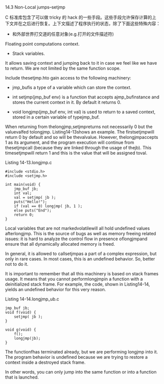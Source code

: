14.3 Non-Local jumps–setjmp

C 标准库包含了可以做 tricky 的 hack 的一些手段。这些手段允许保存计算的上下文并在之后进行恢复。上下文描述了程序执行的状态，除了下面这些特殊内容：

* 和外部世界打交道的任意对象\(e.g.打开的文件描述符\)

Floating point computations context.

* Stack variables.

It allows saving context and jumping back to it in case we feel like we have to return. We are not limited by the same function scope.

Include thesetjmp.hto gain access to the following machinery:

* jmp\_bufis a type of a variable which can store the context.
* int setjmp\(jmp\_buf env\) is a function that accepts ajmp\_bufinstance and stores the current context in it. By default it returns 0.

* void longjmp\(jmp\_buf env, int val\) is used to return to a saved context, stored in a certain variable of typejmp\_buf.

When returning from thelongjmp,setjmpreturns not necessarily 0 but the valuevalfed tolongjmp. Listing14-13shows an example. The firstsetjmpwill return 0 by default and so will be thevalvalue. However, thelongjmpaccepts 1 as its argument, and the program execution will continue from thesetjmpcall \(because they are linked through the usage of thejb\). This timesetjmpwill return 1 and this is the value that will be assigned toval.

Listing 14-13.longjmp.c

```
#include <stdio.h>
#include <setjmp.h>

int main(void) {
    jmp_buf jb;
    int val;
    val = setjmp( jb );
    puts("Hello!");
    if (val == 0) longjmp( jb, 1 );
    else puts("End");
    return 0;
}
```

Local variables that are not markedvolatilewill all hold undefined values afterlongjmp. This is the source of bugs as well as memory freeing related issues: it is hard to analyze the control flow in presence oflongjmpand ensure that all dynamically allocated memory is freed.

In general, it is allowed to callsetjmpas a part of a complex expression, but only in rare cases. In most cases, this is an undefined behavior. So, better not to do it.

It is important to remember that all this machinery is based on stack frames usage. It means that you cannot performlongjmpin a function with a deinitialized stack frame. For example, the code, shown in Listing14-14, yields an undefined behavior for this very reason.

Listing 14-14.longjmp\_ub.c

```
jmp_buf jb;
void f(void) {
    setjmp( jb );
}

void g(void) {
    f();
    longjmp(jb);
}
```

The functionfhas terminated already, but we are performing longjmp into it. The program behavior is undefined because we are trying to restore a context inside a destroyed stack frame.

In other words, you can only jump into the same function or into a function that is launched.


